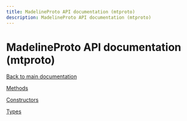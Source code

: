 ```yaml
---
title: MadelineProto API documentation (mtproto)
description: MadelineProto API documentation (mtproto)
---
```

# MadelineProto API documentation (mtproto)  

[Back to main documentation](..)  


[Methods](methods/)

[Constructors](constructors/)

[Types](types/)